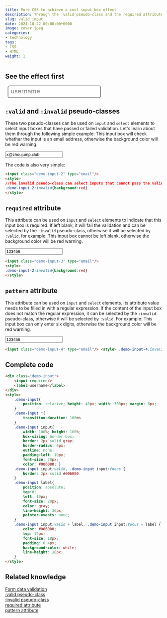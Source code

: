 ```yaml
---
title: Pure CSS to achieve a cool input box effect
description: Through the :valid pseudo-class and the required attribute, pure CSS realizes a dynamic label input box
slug: valid_input
date: 2024-10-22 00:00:00+0000
image: cover.jpeg
categories:
- technology
tags:
- CSS
- HTML
weight: 1
---
```

## See the effect first

<div class="demo-input">
<input required/>
<label>username</label>
</div>
<style>
.demo-input{
position: relative;
height: 40px;
width: 300px;
margin: 8px;
}
.demo-input *{transition-duration: 100ms}
.demo-input input{
width: 100%;
height: 100%;
box-sizing: border-box; border: 2px solid gray; border-radius: 6px; outline: none; padding-left: 10px; font-size: 20px; color: #006080; } .demo-input input:valid, .demo-input input:focus {border: 2px solid #006080} .demo-input label{ position: absolute; top:0; left: 10px; font-size: 20px; color: gray; line-height: 36px; pointer-events: none; } .demo-input input:valid + label, .demo-input input:focus + label { color: #006080; top:-12px; font-size: 18px; padding: 0 4px; background-color: white;
line-height: 18px;
}
</style>

## `:valid` and `:invalid` pseudo-classes
These two pseudo-classes can be used on `input` and `select` elements to select input boxes that have passed or failed validation. Let's learn about them through the following simple example:
This input box will check whether the input is an email address, otherwise the background color will be red warning.

<input value="x@zhoujump.club" class="demo-input-2" type="email"/>
<style>
.demo-input-2:invalid{background:red}
</style>

The code is also very simple:
``` html
<input class="demo-input-2" type="email"/>
<style>
//The invalid pseudo-class can select inputs that cannot pass the validation
.demo-input-2:invalid{background:red}
</style>
```
## `required` attribute
This attribute can be used on `input` and `select` elements to indicate that this input box is required. If left blank, it will fail the validation and can be selected by the `:invalid` pseudo-class, otherwise it will be selected by `:valid`, for example:
This input box cannot be left blank, otherwise the background color will be red warning.

<input value="123456" class="demo-input-3" type="text" required/>
<style>
.demo-input-3:invalid{background:red}
</style>

``` html
<input class="demo-input-3" type="email"/>
<style>
.demo-input-2:invalid{background:red}
</style>
```
## `pattern` attribute
This attribute can be used on `input` and `select` elements. Its attribute value needs to be filled in with a regular expression. If the content of the input box does not match the regular expression, it can be selected by the `:invalid` pseudo-class, otherwise it will be selected by `:valid`. For example:
This input box can only enter six digits, otherwise the background color will be red warning.

<input value="123456" class="demo-input-4" type="text" pattern="\d{6,6}"/>
<style> .demo-input-4:invalid{background:red} </style>

``` html
<input class="demo-input-4" type="email"/> <style> .demo-input-4:invalid{background:red} </style> 
```
## Complete code 
```html
<div class="demo-input">
    <input required/>
    <label>username</label>
</div>
<style>
    .demo-input{
        position: relative; height: 40px; width: 300px; margin: 8px;
    }
    .demo-input *{
        transition-duration: 100ms
    }
    .demo-input input{
        width: 100%; height: 100%;
        box-sizing: border-box;
        border: 2px solid gray;
        border-radius: 6px;
        outline: none;
        padding-left: 10px;
        font-size: 20px;
        color: #006080; }
    .demo-input input:valid, .demo-input input:focus {
        border: 2px solid #006080
    }
    .demo-input label{
        position: absolute;
        top:0;
        left: 10px;
        font-size: 20px;
        color: gray;
        line-height: 36px;
        pointer-events: none;
    }
    .demo-input input:valid + label, .demo-input input:focus + label {
        color: #006080;
        top:-12px;
        font-size: 18px;
        padding: 0 4px;
        background-color: white;
        line-height: 18px;
    }
</style>
```
## Related knowledge
[Form data validation](https://developer.mozilla.org/zh-CN/docs/Learn/Forms/Form_validation)<br/>
[:valid pseudo-class](https://developer.mozilla.org/zh-CN/docs/Web/CSS/:valid)<br/>
[:invalid pseudo-class](https://developer.mozilla.org/zh-CN/docs/Web/CSS/:invalid)<br/>
[required attribute](https://developer.mozilla.org/zh-CN/docs/Web/HTML/Element/input#required)<br/>
[pattern attribute](https://developer.mozilla.org/zh-CN/docs/Web/HTML/Element/input#pattern)
